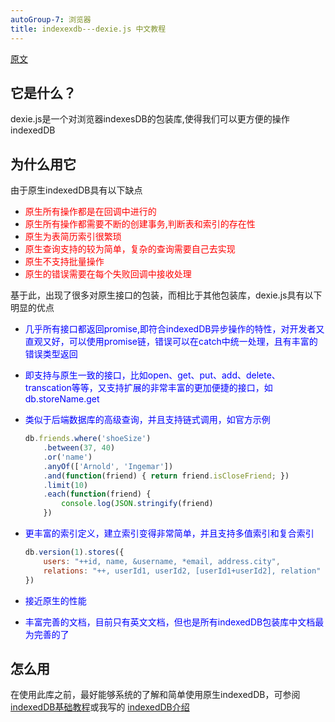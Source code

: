 ```yaml
---
autoGroup-7: 浏览器
title: indexexdb---dexie.js 中文教程
---
```

[原文](https://blog.csdn.net/hjb2722404/article/details/118670300)

## 它是什么？
dexie.js是一个对浏览器indexesDB的包装库,使得我们可以更方便的操作indexedDB

## 为什么用它
由于原生indexedDB具有以下缺点
- <span style="color: red">原生所有操作都是在回调中进行的</span>
- <span style="color: red">原生所有操作都需要不断的创建事务,判断表和索引的存在性</span>
- <span style="color: red">原生为表简历索引很繁琐</span>
- <span style="color: red">原生查询支持的较为简单，复杂的查询需要自己去实现</span>
- <span style="color: red">原生不支持批量操作</span>
- <span style="color: red">原生的错误需要在每个失败回调中接收处理</span>

基于此，出现了很多对原生接口的包装，而相比于其他包装库，dexie.js具有以下明显的优点
- <span style="color: blue">几乎所有接口都返回promise,即符合indexedDB异步操作的特性，对开发者又直观又好，可以使用promise链，错误可以在catch中统一处理，且有丰富的错误类型返回</span>
- <span style="color: blue">即支持与原生一致的接口，比如open、get、put、add、delete、transcation等等，又支持扩展的非常丰富的更加便捷的接口，如db.storeName.get</span>
- <span style="color: blue">类似于后端数据库的高级查询，并且支持链式调用，如官方示例</span>

    ```js
    db.friends.where('shoeSize')
        .between(37, 40)
        .or('name')
        .anyOf(['Arnold', 'Ingemar'])
        .and(function(friend) { return friend.isCloseFriend; })
        .limit(10)
        .each(function(friend) {
            console.log(JSON.stringify(friend)
        })
    ```
- <span style="color: blue">更丰富的索引定义，建立索引变得非常简单，并且支持多值索引和复合索引</span>

    ```js
    db.version(1).stores({
        users: "++id, name, &username, *email, address.city",
        relations: "++, userId1, userId2, [userId1+userId2], relation"
    })
    ```
- <span style="color: blue">接近原生的性能</span>
- <span style="color: blue">丰富完善的文档，目前只有英文文档，但也是所有indexedDB包装库中文档最为完善的了</span>

## 怎么用
在使用此库之前，最好能够系统的了解和简单使用原生indexedDB，可参阅[indexedDB基础教程](https://www.tangshuang.net/3735.html#title-1)或我写的 [indexedDB介绍](https://blog.csdn.net/hjb2722404/article/details/118789332)